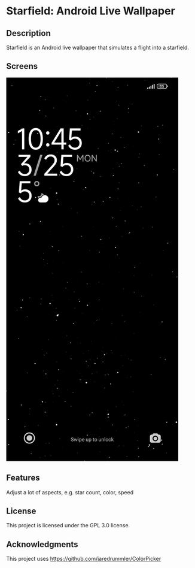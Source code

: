 # Starfield: Android Live Wallpaper

## Description
Starfield is an Android live wallpaper that simulates a flight into a starfield.

## Screens
![Lock Screen](./fastlane/metadata/android/en-US/images/phoneScreenshots/1_lock_screen.jpg)

## Features
Adjust a lot of aspects, e.g. star count, color, speed

## License
This project is licensed under the GPL 3.0 license.

## Acknowledgments
This project uses https://github.com/jaredrummler/ColorPicker
